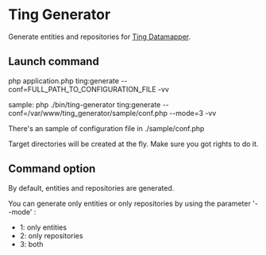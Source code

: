 # Ting Generator

Generate entities and repositories for [Ting Datamapper](https://bitbucket.org/ccmbenchmark/ting/overview).

## Launch command

php application.php ting:generate --conf=FULL_PATH_TO_CONFIGURATION_FILE -vv

sample: php ./bin/ting-generator ting:generate --conf=/var/www/ting_generator/sample/conf.php --mode=3 -vv

There's an sample of configuration file in ./sample/conf.php

Target directories will be created at the fly. Make sure you got rights to do it.

## Command option

By default, entities and repositories are generated.

You can generate only entities or only repositories by using the parameter '--mode' :
* 1: only entities
* 2: only repositories
* 3: both